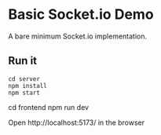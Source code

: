 # Basic Socket.io Demo

A bare minimum Socket.io implementation.

## Run it

```
cd server
npm install
npm start
```
cd frontend
npm run dev

Open http://localhost:5173/ in the browser
